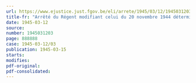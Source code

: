 ```yaml
---
url: https://www.ejustice.just.fgov.be/eli/arrete/1945/03/12/1945031203/justel
title-fr: "Arrêté du Régent modifiant celui du 20 novembre 1944 déterminant les modalités suivant lesquelles les avoirs temporairement indisponibles des sinistrés seront libérés"
date: 1945-03-12
source:
number: 1945031203
page: 888888
case: 1945-03-12/03
publication: 1945-03-15
starts:
modifies:
pdf-original:
pdf-consolidated:
---
```


